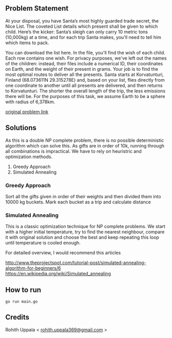 ## Problem Statement

At your disposal, you have Santa’s most highly guarded trade secret, the Nice List. The coveted List details which present shall be given to which child. Here’s the kicker: Santa’s sleigh can only carry 10 metric tons (10,000kg) at a time, and for each trip Santa makes, you'll need to tell him which items to pack.

You can download the list here. In the file, you'll find the wish of each child. Each row contains one wish. For privacy purposes, we've left out the names of the children: instead, their files include a numerical ID, their coordinates on Earth, and the weight of their present in grams. Your job is to find the most optimal routes to deliver all the presents. Santa starts at Korvatunturi, Finland (68.073611N 29.315278E) and, based on your list, flies directly from one coordinate to another until all presents are delivered, and then returns to Korvatunturi. The shorter the overall length of the trip, the less emissions there will be. For the purposes of this task, we assume Earth to be a sphere with radius of 6,378km.

[original problem link](https://traveling-santa.reaktor.com/)

## Solutions

As this is a double NP complete problem, there is no possible deterministic algorithm which can solve this. As gifts are in order of 10k, running through all combinations is impractical. We have to rely on heuristric and optimization methods.

1) Greedy Approach
2) Simulated Annealing

### Greedy Approach
Sort all the gifts given in order of their weights and then divided them into 10000 kg buckets. Mark each bucket as a trip and calculate distance

### Simulated Annealing
This is a classic optimization technique for NP complete problems. We start with a higher initial temperature, try to find the nearest neighbour, compare it with original solution and choose the best and keep repeating this loop until temperature is cooled enough.

For detailed overview, I would recommend this articles

http://www.theprojectspot.com/tutorial-post/simulated-annealing-algorithm-for-beginners/6
https://en.wikipedia.org/wiki/Simulated_annealing

## How to run
`go run main.go`

## Credits
Rohith Uppala < rohith.uppala369@gmail.com >
